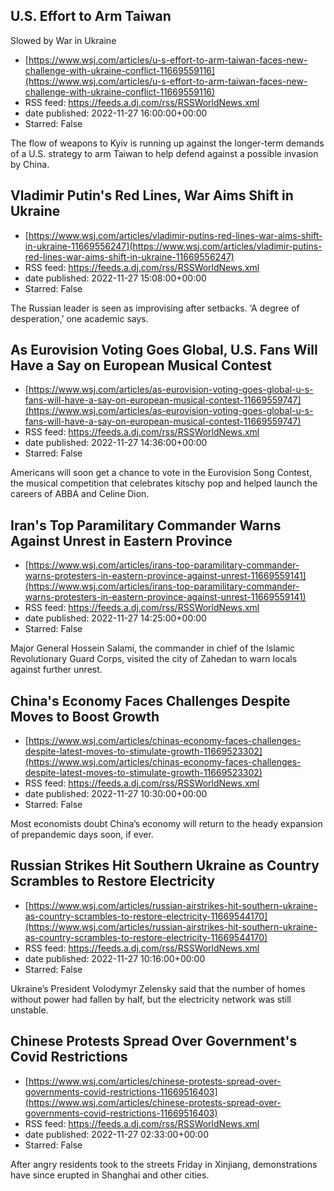 ## U.S. Effort to Arm Taiwan 
Slowed by War in Ukraine
 - [https://www.wsj.com/articles/u-s-effort-to-arm-taiwan-faces-new-challenge-with-ukraine-conflict-11669559116](https://www.wsj.com/articles/u-s-effort-to-arm-taiwan-faces-new-challenge-with-ukraine-conflict-11669559116)
 - RSS feed: https://feeds.a.dj.com/rss/RSSWorldNews.xml
 - date published: 2022-11-27 16:00:00+00:00
 - Starred: False

The flow of weapons to Kyiv is running up against the longer-term demands of a U.S. strategy to arm Taiwan to help defend against a possible invasion by China.

## Vladimir Putin's Red Lines, War Aims Shift in Ukraine
 - [https://www.wsj.com/articles/vladimir-putins-red-lines-war-aims-shift-in-ukraine-11669556247](https://www.wsj.com/articles/vladimir-putins-red-lines-war-aims-shift-in-ukraine-11669556247)
 - RSS feed: https://feeds.a.dj.com/rss/RSSWorldNews.xml
 - date published: 2022-11-27 15:08:00+00:00
 - Starred: False

The Russian leader is seen as improvising after setbacks. ‘A degree of desperation,’ one academic says.

## As Eurovision Voting Goes Global, U.S. Fans Will Have a Say on European Musical Contest
 - [https://www.wsj.com/articles/as-eurovision-voting-goes-global-u-s-fans-will-have-a-say-on-european-musical-contest-11669559747](https://www.wsj.com/articles/as-eurovision-voting-goes-global-u-s-fans-will-have-a-say-on-european-musical-contest-11669559747)
 - RSS feed: https://feeds.a.dj.com/rss/RSSWorldNews.xml
 - date published: 2022-11-27 14:36:00+00:00
 - Starred: False

Americans will soon get a chance to vote in the Eurovision Song Contest, the musical competition that celebrates kitschy pop and helped launch the careers of ABBA and Celine Dion.

## Iran's Top Paramilitary Commander Warns Against Unrest in Eastern Province
 - [https://www.wsj.com/articles/irans-top-paramilitary-commander-warns-protesters-in-eastern-province-against-unrest-11669559141](https://www.wsj.com/articles/irans-top-paramilitary-commander-warns-protesters-in-eastern-province-against-unrest-11669559141)
 - RSS feed: https://feeds.a.dj.com/rss/RSSWorldNews.xml
 - date published: 2022-11-27 14:25:00+00:00
 - Starred: False

Major General Hossein Salami, the commander in chief of the Islamic Revolutionary Guard Corps, visited the city of Zahedan to warn locals against further unrest.

## China's Economy Faces Challenges Despite Moves to Boost Growth
 - [https://www.wsj.com/articles/chinas-economy-faces-challenges-despite-latest-moves-to-stimulate-growth-11669523302](https://www.wsj.com/articles/chinas-economy-faces-challenges-despite-latest-moves-to-stimulate-growth-11669523302)
 - RSS feed: https://feeds.a.dj.com/rss/RSSWorldNews.xml
 - date published: 2022-11-27 10:30:00+00:00
 - Starred: False

Most economists doubt China’s economy will return to the heady expansion of prepandemic days soon, if ever.

## Russian Strikes Hit Southern Ukraine as Country Scrambles to Restore Electricity
 - [https://www.wsj.com/articles/russian-airstrikes-hit-southern-ukraine-as-country-scrambles-to-restore-electricity-11669544170](https://www.wsj.com/articles/russian-airstrikes-hit-southern-ukraine-as-country-scrambles-to-restore-electricity-11669544170)
 - RSS feed: https://feeds.a.dj.com/rss/RSSWorldNews.xml
 - date published: 2022-11-27 10:16:00+00:00
 - Starred: False

Ukraine’s President Volodymyr Zelensky said that the number of homes without power had fallen by half, but the electricity network was still unstable.

## Chinese Protests Spread Over Government's Covid Restrictions
 - [https://www.wsj.com/articles/chinese-protests-spread-over-governments-covid-restrictions-11669516403](https://www.wsj.com/articles/chinese-protests-spread-over-governments-covid-restrictions-11669516403)
 - RSS feed: https://feeds.a.dj.com/rss/RSSWorldNews.xml
 - date published: 2022-11-27 02:33:00+00:00
 - Starred: False

After angry residents took to the streets Friday in Xinjiang, demonstrations have since erupted in Shanghai and other cities.
